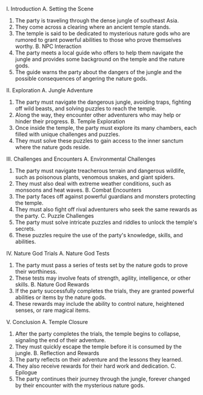I. Introduction
A. Setting the Scene
1. The party is traveling through the dense jungle of southeast Asia.
2. They come across a clearing where an ancient temple stands.
3. The temple is said to be dedicated to mysterious nature gods who are rumored to grant powerful abilities to those who prove themselves worthy.
B. NPC Interaction
1. The party meets a local guide who offers to help them navigate the jungle and provides some background on the temple and the nature gods.
2. The guide warns the party about the dangers of the jungle and the possible consequences of angering the nature gods.

II. Exploration
A. Jungle Adventure
1. The party must navigate the dangerous jungle, avoiding traps, fighting off wild beasts, and solving puzzles to reach the temple.
2. Along the way, they encounter other adventurers who may help or hinder their progress.
B. Temple Exploration
1. Once inside the temple, the party must explore its many chambers, each filled with unique challenges and puzzles.
2. They must solve these puzzles to gain access to the inner sanctum where the nature gods reside.

III. Challenges and Encounters
A. Environmental Challenges
1. The party must navigate treacherous terrain and dangerous wildlife, such as poisonous plants, venomous snakes, and giant spiders.
2. They must also deal with extreme weather conditions, such as monsoons and heat waves.
B. Combat Encounters
1. The party faces off against powerful guardians and monsters protecting the temple.
2. They must also fight off rival adventurers who seek the same rewards as the party.
C. Puzzle Challenges
1. The party must solve intricate puzzles and riddles to unlock the temple's secrets.
2. These puzzles require the use of the party's knowledge, skills, and abilities.

IV. Nature God Trials
A. Nature God Tests
1. The party must pass a series of tests set by the nature gods to prove their worthiness.
2. These tests may involve feats of strength, agility, intelligence, or other skills.
B. Nature God Rewards
1. If the party successfully completes the trials, they are granted powerful abilities or items by the nature gods.
2. These rewards may include the ability to control nature, heightened senses, or rare magical items.

V. Conclusion
A. Temple Closure
1. After the party completes the trials, the temple begins to collapse, signaling the end of their adventure.
2. They must quickly escape the temple before it is consumed by the jungle.
B. Reflection and Rewards
1. The party reflects on their adventure and the lessons they learned.
2. They also receive rewards for their hard work and dedication.
C. Epilogue
1. The party continues their journey through the jungle, forever changed by their encounter with the mysterious nature gods.